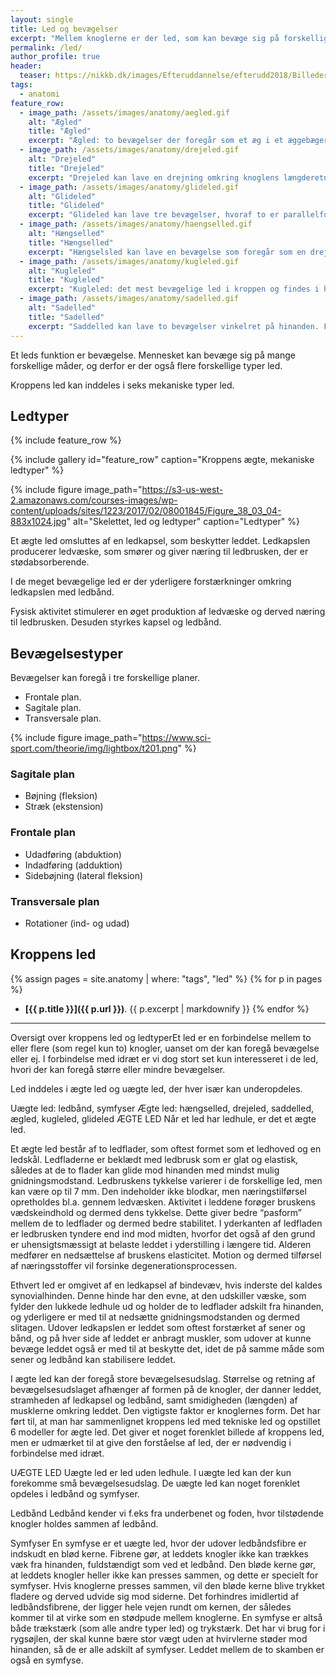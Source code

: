 ```yaml
---
layout: single
title: Led og bevægelser
excerpt: "Mellem knoglerne er der led, som kan bevæge sig på forskellige måder for at give kroppen frihedsgrader."
permalink: /led/
author_profile: true
header:
  teaser: https://nikkb.dk/images/Efteruddannelse/efterudd2018/Billeder-til-website10.jpg
tags:
  - anatomi
feature_row:
  - image_path: /assets/images/anatomy/aegled.gif
    alt: "Ægled"
    title: "Ægled"
    excerpt: "Ægled: to bevægelser der foregår som et æg i et æggebæger. F.eks. den sidste nakkehvirvel inden kraniet."
  - image_path: /assets/images/anatomy/drejeled.gif
    alt: "Drejeled"
    title: "Drejeled"
    excerpt: "Drejeled kan lave en drejning omkring knoglens længderetning. F.eks. mellem underarmens knogler."
  - image_path: /assets/images/anatomy/glideled.gif
    alt: "Glideled"
    title: "Glideled"
    excerpt: "Glideled kan lave tre bevægelser, hvoraf to er parallelforskydning, og en er vinkelbevægelse. F.eks. mellem ledtappene i ryghvirvlerne."
  - image_path: /assets/images/anatomy/haengselled.gif
    alt: "Hængselled"
    title: "Hængselled"
    excerpt: "Hængselsled kan lave en bevægelse som foregår som en drejning i et dørhængsel. F.eks. albue- og knæled."
  - image_path: /assets/images/anatomy/kugleled.gif
    alt: "Kugleled"
    title: "Kugleled"
    excerpt: "Kugleled: det mest bevægelige led i kroppen og findes i hofte- og skulderled."
  - image_path: /assets/images/anatomy/sadelled.gif
    alt: "Sadelled"
    title: "Sadelled"
    excerpt: "Saddelled kan lave to bevægelser vinkelret på hinanden. F.eks. tommelfingers rodled."
---
```


Et leds funktion er bevægelse. Mennesket kan bevæge sig på mange forskellige måder, og derfor er der også flere forskellige typer led.

Kroppens led kan inddeles i seks mekaniske typer led.

## Ledtyper

{% include feature_row %}

{% include gallery id="feature_row" caption="Kroppens ægte, mekaniske ledtyper" %}

{% include figure image_path="https://s3-us-west-2.amazonaws.com/courses-images/wp-content/uploads/sites/1223/2017/02/08001845/Figure_38_03_04-883x1024.jpg" alt="Skelettet, led og ledtyper" caption="Ledtyper" %}

Et ægte led omsluttes af en ledkapsel, som beskytter leddet. Ledkapslen producerer ledvæske, som smører og giver næring til ledbrusken, der er stødabsorberende.

I de meget bevægelige led er der yderligere forstærkninger omkring ledkapslen med ledbånd.

Fysisk aktivitet stimulerer en øget produktion af ledvæske og derved næring til ledbrusken. Desuden styrkes kapsel og ledbånd.

## Bevægelsestyper

Bevægelser kan foregå i tre forskellige planer.

- Frontale plan.
- Sagitale plan.
- Transversale plan.

{% include figure image_path="https://www.sci-sport.com/theorie/img/lightbox/t201.png" %}

### Sagitale plan

- Bøjning (fleksion)
- Stræk (ekstension)

### Frontale plan

- Udadføring (abduktion)
- Indadføring (adduktion)
- Sidebøjning (lateral fleksion) 

### Transversale plan

- Rotationer (ind- og udad)

## Kroppens led

{% assign pages = site.anatomy | where: "tags", "led" %}
{% for p in pages %}
- **[{{ p.title }}]({{ p.url }})**. {{ p.excerpt | markdownify }}
{% endfor %}



***


Oversigt over kroppens led og ledtyperEt led er en forbindelse mellem to eller flere (som regel kun to) knogler, uanset om der kan foregå bevægelse eller ej. I forbindelse med idræt er vi dog stort set kun interesseret i de led, hvori der kan foregå større eller mindre bevægelser.

Led inddeles i ægte led og uægte led, der hver især kan underopdeles.

Uægte led: ledbånd, symfyser
Ægte led: hængselled, drejeled, saddelled, ægled, kugleled, glideled
ÆGTE LED
Når et led har ledhule, er det et ægte led.

Et ægte led består af to ledflader, som oftest formet som et ledhoved og en ledskål. Ledfladerne er beklædt med ledbrusk som er glat og elastisk, således at de to flader kan glide mod hinanden med mindst mulig gnidningsmodstand. Ledbruskens tykkelse varierer i de forskellige led, men kan være op til 7 mm. Den indeholder ikke blodkar, men næringstilførsel opretholdes bl.a. gennem ledvæsken. Aktivitet i leddene forøger bruskens vædskeindhold og dermed dens tykkelse. Dette giver bedre “pasform” mellem de to ledflader og dermed bedre stabilitet. I yderkanten af ledfladen er ledbrusken tyndere end ind mod midten, hvorfor det også af den grund er uhensigtsmæssigt at belaste leddet i yderstilling i længere tid. Alderen medfører en nedsættelse af bruskens elasticitet. Motion og dermed tilførsel af næringsstoffer vil forsinke degenerationsprocessen.

Ethvert led er omgivet af en ledkapsel af bindevæv, hvis inderste del kaldes synovialhinden. Denne hinde har den evne, at den udskiller væske, som fylder den lukkede ledhule ud og holder de to ledflader adskilt fra hinanden, og yderligere er med til at nedsætte gnidningsmodstanden og dermed slitagen. Udover ledkapslen er leddet som oftest forstærket af sener og bånd, og på hver side af leddet er anbragt muskler, som udover at kunne bevæge leddet også er med til at beskytte det, idet de på samme måde som sener og ledbånd kan stabilisere leddet.

I ægte led kan der foregå store bevægelsesudslag. Størrelse og retning af bevægelsesudslaget afhænger af formen på de knogler, der danner leddet, stramheden af ledkapsel og ledbånd, samt smidigheden (længden) af musklerne omkring leddet. Den vigtigste faktor er knoglernes form. Det har ført til, at man har sammenlignet kroppens led med tekniske led og opstillet 6 modeller for ægte led. Det giver et noget forenklet billede af kroppens led, men er udmærket til at give den forståelse af led, der er nødvendig i forbindelse med idræt.


UÆGTE LED
Uægte led er led uden ledhule. I uægte led kan der kun forekomme små bevægelsesudslag. De uægte led kan noget forenklet opdeles i ledbånd og symfyser.

Ledbånd
Ledbånd kender vi f.eks fra underbenet og foden, hvor tilstødende knogler holdes sammen af ledbånd.

Symfyser
En symfyse er et uægte led, hvor der udover ledbåndsfibre er indskudt en blød kerne. Fibrene gør, at leddets knogler ikke kan trækkes væk fra hinanden, fuldstændigt som ved et ledbånd. Den bløde kerne gør, at leddets knogler heller ikke kan presses sammen, og dette er specielt for symfyser. Hvis knoglerne presses sammen, vil den bløde kerne blive trykket fladere og derved udvide sig mod siderne. Det forhindres imidlertid af ledbåndsfibrene, der ligger hele vejen rundt om kernen, der således kommer til at virke som en stødpude mellem knoglerne. En symfyse er altså både trækstærk (som alle andre typer led) og trykstærk. Det har vi brug for i rygsøjlen, der skal kunne bære stor vægt uden at hvirvlerne støder mod hinanden, så de er alle adskilt af symfyser. Leddet mellem de to skamben er også en symfyse.
